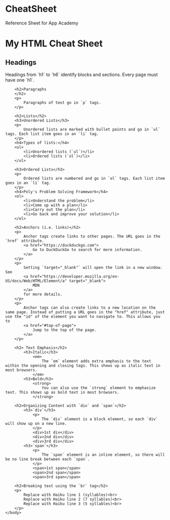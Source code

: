 # CheatSheet
Reference Sheet for App Academy
<!DOCTYPE html>
<html>
    <head>
        <title>HTML Tags Cheat Sheet</title>
    </head>
    <body>
        <h1 id="top-of-page">My HTML Cheat Sheet</h1>
        <h2>Headings</h2>
        <p>
            Headings from `h1` to `h6` identify blocks and sections. Every page must have one `h1`.
        </p>

        <h2>Paragraphs
        </h2>
        <p>
            Paragraphs of text go in `p` tags.
        </p>

        <h2>Lists</h2>
        <h3>Unordered Lists</h3>
        <p>
            Unordered lists are marked with bullet points and go in `ul` tags. Each list item goes in an `li` tag.
        </p>
        <h4>Types of lists:</h4>
        <ul>
            <li>Unordered lists (`ul`)</li>
            <li>Ordered lists (`ol`)</li>
        </ul>

        <h3>Ordered Lists</h3>
        <p>
            Ordered lists are numbered and go in `ol` tags. Each list item goes in an `li` tag.
        </p>
        <h4>Poly's Problem Solving Framework</h4>
        <ol>
            <li>Understand the problem</li>
            <li>Come up with a plan</li>
            <li>Carry out the plan</li>
            <li>Go back and improve your solution</li>
        </ol>

        <h2>Anchors (i.e. links)</h2>
        <p>
            Anchor tags create links to other pages. The URL goes in the `href` attribute.
            <a href="https://duckduckgo.com">
                Go to DuckDuckGo to search for more information.
            </a>
        </p>
        <p>
            Setting `target="_blank"` will open the link in a new window. See
            <a href="https://developer.mozilla.org/en-US/docs/Web/HTML/Element/a" target="_blank">
                MDN
            </a>
            for more details.
        </p>
        <p>
            Anchor tags can also create links to a new location on the same page. Instead of putting a URL goes in the "href" attribute, just use the "id" of the element you want to navigate to. This allows you to
            <a href="#top-of-page">
                Jump to the top of the page.
            </a>
        </p>

        <h2> Text Emphasis</h2>
            <h3>Italic</h3>
                <em>
                    The `em` element adds extra emphasis to the text within the opening and closing tags. This shows up as italic text in most browsers.
                </em>
            <h3>Bold</h3>
                <strong>
                    You can also use the `strong` element to emphasize text. This shows up as bold text in most browsers.
                </strong>

        <h2>Organizing Content with `div` and `span`</h2>
            <h3>`div`</h3>
                <p>
                    The `div` element is a block element, so each `div` will show up on a new line.
                </p>
                <div>1st div</div>
                <div>2nd div</div>
                <div>3rd div</div>
            <h3>`span`</h3>
                <p>
                    The `span` element is an inline element, so there will be no line break between each `span`.
                </p>
                <span>1st span</span>
                <span>2nd span</span>
                <span>3rd span</span>

        <h2>Breaking text using the `br` tag</h2>
        <p>
            Replace with Haiku line 1 (syllables)<br>
            Replace with Haiku line 2 (7 syllables)<br>
            Replace with Haiku line 3 (5 syllables)<br>
        </p>
    </body>
</html>
